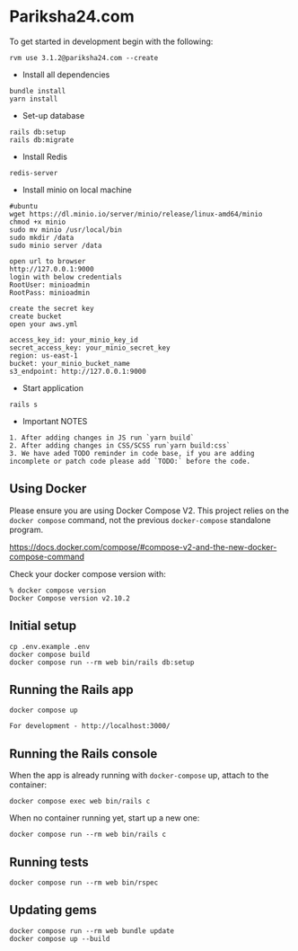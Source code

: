 # Pariksha24.com


To get started in development begin with the following:
```
rvm use 3.1.2@pariksha24.com --create
```

* Install all dependencies

```
bundle install
yarn install
```

* Set-up database
```
rails db:setup
rails db:migrate
```

* Install Redis
```
redis-server
```

* Install minio on local machine

```
#ubuntu
wget https://dl.minio.io/server/minio/release/linux-amd64/minio
chmod +x minio
sudo mv minio /usr/local/bin
sudo mkdir /data
sudo minio server /data

open url to browser
http://127.0.0.1:9000 
login with below credentials 
RootUser: minioadmin 
RootPass: minioadmin 

create the secret key 
create bucket
open your aws.yml

access_key_id: your_minio_key_id
secret_access_key: your_minio_secret_key 
region: us-east-1
bucket: your_minio_bucket_name
s3_endpoint: http://127.0.0.1:9000

```

* Start application

```
rails s
```

* Important NOTES
```
1. After adding changes in JS run `yarn build`
2. After adding changes in CSS/SCSS run`yarn build:css`
3. We have aded TODO reminder in code base, if you are adding incomplete or patch code please add `TODO:` before the code.  
```

## Using Docker 

Please ensure you are using Docker Compose V2. This project relies on the `docker compose` command, not the previous `docker-compose` standalone program.

https://docs.docker.com/compose/#compose-v2-and-the-new-docker-compose-command

Check your docker compose version with:
```
% docker compose version
Docker Compose version v2.10.2
```

## Initial setup
```
cp .env.example .env
docker compose build
docker compose run --rm web bin/rails db:setup
```

## Running the Rails app
```
docker compose up

For development - http://localhost:3000/
```

## Running the Rails console
When the app is already running with `docker-compose` up, attach to the container:
```
docker compose exec web bin/rails c
```

When no container running yet, start up a new one:
```
docker compose run --rm web bin/rails c
```

## Running tests
```
docker compose run --rm web bin/rspec
```

## Updating gems
```
docker compose run --rm web bundle update
docker compose up --build
```
